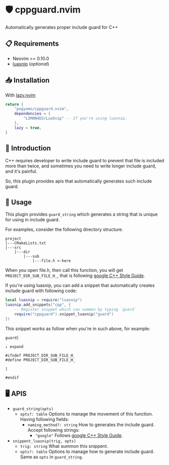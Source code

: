 # :shield: cppguard.nvim

Automatically generates proper include guard for C++

## :clipboard: Requirements

- Neovim >= 0.10.0
- [luasnip](https://github.com/L3MON4D3/LuaSnip) (_optional_)

## :inbox_tray: Installation

With [lazy.nvim](https://github.com/folke/lazy.nvim)

```lua
return {
    "pogyomo/cppguard.nvim",
    dependencies = {
        "L3MON4D3/LuaSnip" -- If you're using luasnip.
    },
    lazy = true,
}
```

## :notebook: Introduction

C++ requires developer to write include guard to prevent that file is included more than twice, and sometimes you need to write longer include guard, and it's painful.

So, this plugin provides apis that automatically generates such include guard.

## :rocket: Usage

This plugin provides `guard_string` which generates a string that is unique for using in include guard.

For examples, consider the following directory structure.

```
project
|---CMakeLists.txt
|---src
    |---dir
        |---sub
            |---file.h <-here
```

When you open file.h, then call this function, you will get `PROJECT_DIR_SUB_FILE_H_`, that is following [google C++ Style Guide](https://google.github.io/styleguide/cppguide.html#The__define_Guard).

If you're using luasnip, you can add a snippet that automatically creates include guard with following code:

```lua
local luasnip = require("luasnip")
luasnip.add_snippets("cpp", {
    -- Register snippet which can summon by typing `guard`
    require("cppguard").snippet_luasnip("guard")
})
```

This snippet works as follow when you're in such above, for example:

```
guard|

↓ expand

#ifndef PROJECT_DIR_SUB_FILE_H_
#define PROJECT_DIR_SUB_FILE_H_

|

#endif
```

## :desktop_computer: APIS

- `guard_string(opts)`
  - `opts?: table` Options to manage the movement of this function. Having following fields:
    - `naming_method?: string` How to generates the include guard. Accept following strings:
      - `"google"` Follows [google C++ Style Guide](https://google.github.io/styleguide/cppguide.html#The__define_Guard).
- `snippent_luasnip(trig, opts)`
  - `trig: string` What summon this snippent.
  - `opts?: table` Options to manage how to generate include guard. Same as `opts` in `guard_string`.
